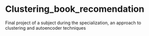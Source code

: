 # Clustering_book_recomendation
Final project of a subject during the specialization, an approach to clustering and autoencoder techniques
